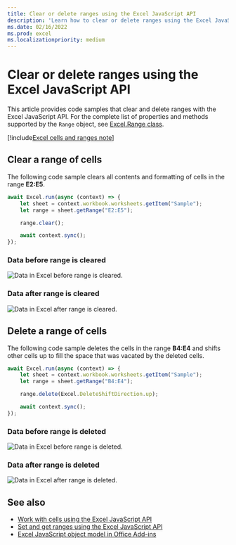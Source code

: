 ```yaml
---
title: Clear or delete ranges using the Excel JavaScript API
description: 'Learn how to clear or delete ranges using the Excel JavaScript API.'
ms.date: 02/16/2022
ms.prod: excel
ms.localizationpriority: medium
---
```


# Clear or delete ranges using the Excel JavaScript API

This article provides code samples that clear and delete ranges with the Excel JavaScript API. For the complete list of properties and methods supported by the `Range` object, see [Excel.Range class](/javascript/api/excel/excel.range).

[!include[Excel cells and ranges note](../includes/note-excel-cells-and-ranges.md)]

## Clear a range of cells

The following code sample clears all contents and formatting of cells in the range **E2:E5**.  

```js
await Excel.run(async (context) => {
    let sheet = context.workbook.worksheets.getItem("Sample");
    let range = sheet.getRange("E2:E5");

    range.clear();

    await context.sync();
});
```

### Data before range is cleared

![Data in Excel before range is cleared.](../images/excel-ranges-start.png)

### Data after range is cleared

![Data in Excel after range is cleared.](../images/excel-ranges-after-clear.png)

## Delete a range of cells

The following code sample deletes the cells in the range **B4:E4** and shifts other cells up to fill the space that was vacated by the deleted cells.

```js
await Excel.run(async (context) => {
    let sheet = context.workbook.worksheets.getItem("Sample");
    let range = sheet.getRange("B4:E4");

    range.delete(Excel.DeleteShiftDirection.up);

    await context.sync();
});
```

### Data before range is deleted

![Data in Excel before range is deleted.](../images/excel-ranges-start.png)

### Data after range is deleted

![Data in Excel after range is deleted.](../images/excel-ranges-after-delete.png)

## See also

- [Work with cells using the Excel JavaScript API](excel-add-ins-cells.md)
- [Set and get ranges using the Excel JavaScript API](excel-add-ins-ranges-set-get.md)
- [Excel JavaScript object model in Office Add-ins](excel-add-ins-core-concepts.md)
